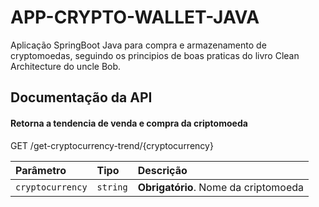 # APP-CRYPTO-WALLET-JAVA

Aplicação SpringBoot Java para compra e armazenamento de cryptomoedas, seguindo os principios de boas praticas do livro Clean Architecture do uncle Bob. 

## Documentação da API

#### Retorna a tendencia de venda e compra da criptomoeda


  GET /get-cryptocurrency-trend/{cryptocurrency}


| Parâmetro   | Tipo       | Descrição                           |
| :---------- | :--------- | :---------------------------------- |
| `cryptocurrency` | `string` | **Obrigatório**. Nome da criptomoeda |
